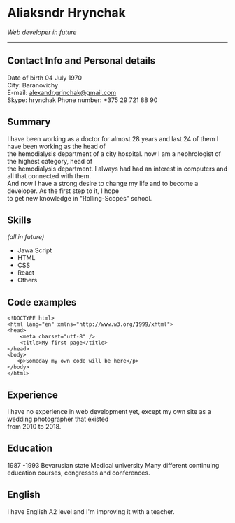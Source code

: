 # Aliaksndr Hrynchak #
*Web developer in future*

***

## Contact Info and Personal details ## 
  Date of birth 04 July 1970   
  City: Baranovichy  
  E-mail: alexandr.grinchak@gmail.com  
  Skype: hrynchak
  Phone number: +375 29 721 88 90  
  
  ## Summary ##
  
 I have been working as a doctor for almost 28 years and last 24 of them I have been working as the head of  
 the hemodialysis department of a city hospital. now I am a nephrologist of the highest category, head of  
 the hemodialysis department. I always had had an interest in computers and all that connected with them.  
 And now I have a strong desire to change my life and to become a developer. As the first step to it, I hope  
 to get new knowledge in "Rolling-Scopes" school.

## Skills ##
 *(all in future)* 
 * Jawa Script  
 * HTML  
 * CSS  
 * React 
 * Others
 
## Code examples ##
  ```
  <!DOCTYPE html>
  <html lang="en" xmlns="http://www.w3.org/1999/xhtml">
  <head>
      <meta charset="utf-8" />
      <title>My first page</title>
  </head>
  <body>
     <p>Someday my own code will be here</p>
  </body>
  </html>
  ```
## Experience ##
I have no experience in web development yet, except my own site as a wedding photographer that existed  
from 2010 to 2018.

## Education ##
1987 -1993 Bevarusian state Medical university
Many different continuing education courses, congresses and conferences.

## English ## 
I have English A2 level and I'm improving it with a teacher.  

